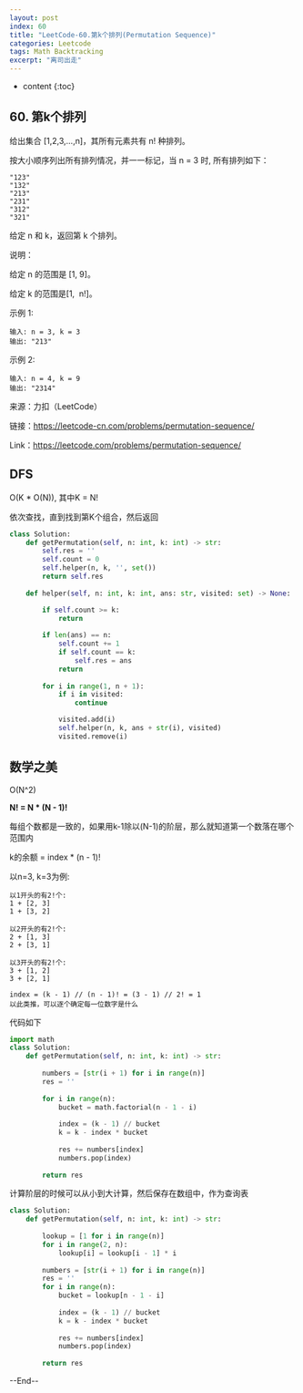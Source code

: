 ```yaml
---
layout: post
index: 60
title: "LeetCode-60.第k个排列(Permutation Sequence)"
categories: Leetcode
tags: Math Backtracking
excerpt: "离司出走"
---
```


* content
{:toc}

## 60. 第k个排列

给出集合 [1,2,3,…,n]，其所有元素共有 n! 种排列。

按大小顺序列出所有排列情况，并一一标记，当 n = 3 时, 所有排列如下：

```
"123"
"132"
"213"
"231"
"312"
"321"
```

给定 n 和 k，返回第 k 个排列。

说明：

给定 n 的范围是 [1, 9]。

给定 k 的范围是[1,  n!]。

示例 1:

```
输入: n = 3, k = 3
输出: "213"
```

示例 2:

```
输入: n = 4, k = 9
输出: "2314"
```

来源：力扣（LeetCode）

链接：https://leetcode-cn.com/problems/permutation-sequence/

Link：https://leetcode.com/problems/permutation-sequence/

## DFS

O(K * O(N)), 其中K = N!

依次查找，直到找到第K个组合，然后返回

```python
class Solution:
    def getPermutation(self, n: int, k: int) -> str:
        self.res = ''
        self.count = 0
        self.helper(n, k, '', set())
        return self.res
        
    def helper(self, n: int, k: int, ans: str, visited: set) -> None:

        if self.count >= k:
            return
        
        if len(ans) == n:
            self.count += 1
            if self.count == k:
                self.res = ans
            return
        
        for i in range(1, n + 1):
            if i in visited:
                continue

            visited.add(i)
            self.helper(n, k, ans + str(i), visited)
            visited.remove(i)
```

## 数学之美

O(N^2)

**N! = N * (N - 1)!**
 
每组个数都是一致的，如果用k-1除以(N-1)的阶层，那么就知道第一个数落在哪个范围内

k的余额 = index * (n - 1)!

以n=3, k=3为例:

```
以1开头的有2!个:
1 + [2, 3]
1 + [3, 2]

以2开头的有2!个:
2 + [1, 3]
2 + [3, 1]

以3开头的有2!个:
3 + [1, 2]
3 + [2, 1]

index = (k - 1) // (n - 1)! = (3 - 1) // 2! = 1
以此类推，可以逐个确定每一位数字是什么
```

代码如下

```python
import math
class Solution:
    def getPermutation(self, n: int, k: int) -> str:
        
        numbers = [str(i + 1) for i in range(n)]
        res = ''
        
        for i in range(n):
            bucket = math.factorial(n - 1 - i)
            
            index = (k - 1) // bucket
            k = k - index * bucket
            
            res += numbers[index]
            numbers.pop(index)
        
        return res
```

计算阶层的时候可以从小到大计算，然后保存在数组中，作为查询表

```python
class Solution:
    def getPermutation(self, n: int, k: int) -> str:
                
        lookup = [1 for i in range(n)]
        for i in range(2, n):
            lookup[i] = lookup[i - 1] * i
        
        numbers = [str(i + 1) for i in range(n)]
        res = ''
        for i in range(n):
            bucket = lookup[n - 1 - i]
            
            index = (k - 1) // bucket
            k = k - index * bucket
            
            res += numbers[index]
            numbers.pop(index)
        
        return res
```

--End--